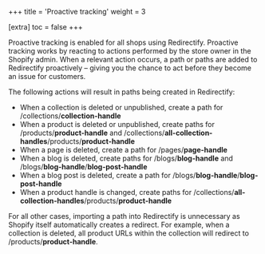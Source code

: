 +++
title = 'Proactive tracking'
weight = 3

[extra]
toc = false
+++

Proactive tracking is enabled for all shops using Redirectify. Proactive
tracking works by reacting to actions performed by the store owner in the
Shopify admin. When a relevant action occurs, a path or paths are added to
Redirectify proactively – giving you the chance to act before they become an
issue for customers.

The following actions will result in paths being created in Redirectify:

* When a collection is deleted or unpublished, create a path for
  /collections/**collection-handle**
* When a product is deleted or unpublished, create paths for
  /products/**product-handle** and
  /collections/**all-collection-handles**/products/**product-handle**
* When a page is deleted, create a path for /pages/**page-handle**
* When a blog is deleted, create paths for /blogs/**blog-handle** and
  /blogs/**blog-handle**/**blog-post-handle**
* When a blog post is deleted, create a path for
  /blogs/**blog-handle**/**blog-post-handle**
* When a product handle is changed, create paths for
  /collections/**all-collection-handles**/products/**product-handle**

For all other cases, importing a path into Redirectify is unnecessary as Shopify
itself automatically creates a redirect. For example, when a collection is
deleted, all product URLs within the collection will redirect to
/products/**product-handle**.
